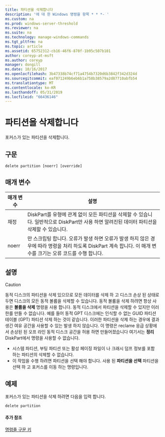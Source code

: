 ```yaml
---
title: 파티션을 삭제합니다
description: '에 대 한 Windows 명령을 항목 * * *- '
ms.custom: na
ms.prod: windows-server-threshold
ms.reviewer: na
ms.suite: na
ms.technology: manage-windows-commands
ms.tgt_pltfrm: na
ms.topic: article
ms.assetid: 65752312-cb16-46f6-870f-1b95c507b101
author: coreyp-at-msft
ms.author: coreyp
manager: dongill
ms.date: 10/16/2017
ms.openlocfilehash: 3b47338b74cf71a4754b7320d6b3842f342d324d
ms.sourcegitcommit: eaf071249b6eb6b1a758b38579a2d87710abfb54
ms.translationtype: MT
ms.contentlocale: ko-KR
ms.lasthandoff: 05/31/2019
ms.locfileid: "66436146"
---
```

# <a name="delete-partition"></a>파티션을 삭제합니다



포커스가 있는 파티션을 삭제합니다.

## <a name="syntax"></a>구문

```
delete partition [noerr] [override]
```

## <a name="parameters"></a>매개 변수

|매개 변수|설명|
|---------|-----------|
|재정|DiskPart를 유형에 관계 없이 모든 파티션을 삭제할 수 있습니다. 일반적으로 DiskPart만 사용 하면 알려진된 데이터 파티션을 삭제할 수 있습니다.|
|noerr|만 스크립팅 합니다. 오류가 발생 하면 오류가 발생 하지 않은 경우에 따라 명령을 처리 하도록 DiskPart 계속 합니다. 이 매개 변수를 크기는 오류 코드를 수행 합니다.|

## <a name="remarks"></a>설명

> [!CAUTION]
> 동적 디스크의 파티션을 삭제 있으므로 모든 데이터를 삭제 하 고 디스크 손상 된 상태로 두면 디스크의 모든 동적 볼륨을 삭제할 수 있습니다. 동적 볼륨을 삭제 하려면 항상 사용은 **볼륨을 삭제** 명령을 사용 합니다. 동적 디스크에서 파티션을 삭제할 수 있지만 이러한를 만들 수 없습니다. 예를 들어 동적 GPT 디스크에는 인식할 수 없는 GUID 파티션 테이블 (GPT) 파티션 삭제 하는 것이 같습니다. 이러한 파티션을 삭제 하는 경우에 결과 생긴 여유 공간을 사용할 수 있는 발생 하지 않습니다. 이 명령은 reclame 응급 상황에서 손상된 된 오프 라인 동적 디스크 공간을 허용 하면 만들어졌습니다 여기서는 **정리** DiskPart에서 명령을 사용할 수 없습니다.
> -   시스템 파티션, 부팅 파티션 또는 활성 페이징 파일이 나 크래시 덤프 정보를 포함 하는 파티션의 삭제할 수 없습니다.
> -   이 작업을 수행 하려면 파티션을 선택 해야 합니다. 사용 된 **파티션을 선택** 파티션을 선택 하 고 포커스를 이동 하는 명령입니다.

## <a name="BKMK_examples"></a>예제

포커스가 있는 파티션을 삭제 하려면 다음을 입력 합니다.
```
delete partition
```

#### <a name="additional-references"></a>추가 참조

[명령줄 구문 키](command-line-syntax-key.md)


